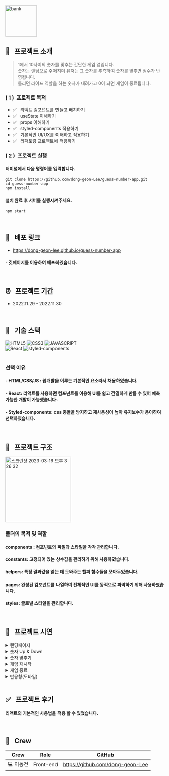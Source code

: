 <img width="100" height="100" alt="bank" src="https://user-images.githubusercontent.com/69576865/207801780-be3f75b6-0bb6-42c1-bcb8-950e32cd1cad.png">


## :mag_right: &nbsp; 프로젝트 소개

> 1에서 10사이의 숫자를 맞추는 간단한 게임 앱입니다.   
> 숫자는 랜덤으로 주어지며 유저는 그 숫자를 추측하여 숫자를 맞추면 점수가 반영됩니다.  
> 틀리면 라이프 역할을 하는 숫자가 내려가고 0이 되면
> 게임이 종료됩니다. 


### ( 1 ) &nbsp;프로젝트 목적 
- :white_check_mark: &nbsp; 리액트 컴포넌트를 만들고 배치하기
- :white_check_mark: &nbsp; useState 이해하기
- :white_check_mark: &nbsp; props 이해하기
- :white_check_mark: &nbsp; styled-components 적용하기
- :white_check_mark: &nbsp; 기본적인 UI/UX를 이해하고 적용하기
- :white_check_mark: &nbsp; 리팩토링 프로젝트에 적용하기 

### ( 2 ) &nbsp;프로젝트 실행
#### 터미널에서 다음 명령어를 입력합니다. 

```
git clone https://github.com/dong-geon-Lee/guess-number-app.git
cd guess-number-app 
npm install
```

#### 설치 완료 후 서버를 실행시켜주세요.

```
npm start
```

<br/>

## :link: &nbsp; 배포 링크 
- https://dong-geon-lee.github.io/guess-number-app
#### - 깃페이지를 이용하여 배포하였습니다.
<br/>  

## :alarm_clock: &nbsp; 프로젝트 기간
 - 2022.11.29 - 2022.11.30
<br/>

## :seedling: &nbsp; 기술 스택
![HTML5](https://img.shields.io/badge/HTML5-E34F26?style=for-the-badge&logo=HTML5&logoColor=fff)
![CSS3](https://img.shields.io/badge/CSS3-1572B6?style=for-the-badge&logo=CSS3&logoColor=fff)
![JAVASCRIPT](https://img.shields.io/badge/JavaScript-343a40?style=for-the-badge&logo=JavaScript&logoColor=F7DF1E)  
![React](https://img.shields.io/badge/React-444444?style=for-the-badge&logo=React)
![styled-components](https://img.shields.io/badge/styled--Components-DB7093?style=for-the-badge&logo=styled-components&logoColor=fff)
<br/>
<br/>
### 선택 이유
#### - HTML/CSS/JS : 웹개발을 이루는 기본적인 요소라서 채용하였습니다.
#### - React: 리액트를 사용하면 컴포넌트를 이용해 UI를 쉽고 간결하게 만들 수 있어 예측 가능한 개발이 가능했습니다.
#### - Styled-components: css 충돌을 방지하고 재사용성이 높아 유지보수가 용이하여 선택하였습니다.  
<br/>

## :notebook_with_decorative_cover: &nbsp; 프로젝트 구조
<img width="208" alt="스크린샷 2023-03-16 오후 3 26 32" src="https://user-images.githubusercontent.com/69576865/225532953-64365ce7-694b-4485-9632-8a623f837158.png">

### 폴더의 목적 및 역할 
#### components : 컴포넌트의 파일과 스타일을 각각 관리합니다.  
#### constants: 고정되어 있는 상수값을 관리하기 위해 사용하였습니다. </br>
#### helpers: 특정 결과값을 얻는 데 도와주는 헬퍼 함수들을 모아두었습니다. </br>
#### pages: 완성된 컴포넌트를 나열하여 전체적인 UI를 동적으로 파악하기 위해 사용하였습니다. </br> 
#### styles: 글로벌 스타일을 관리합니다. </br>
</br>

## :eyes: &nbsp; 프로젝트 시연
<details>
<summary>랜딩페이지</summary>  
<div markdown="1">
</div>
<img width="600" alt=""
 src="https://user-images.githubusercontent.com/69576865/207805522-3b09a6eb-3913-40e6-be1e-c5e0b526b2bc.gif">
</details>

<details>
<summary>숫자 Up & Down</summary>  
<div markdown="1">
</div>
<img width="600" alt=""
 src="https://user-images.githubusercontent.com/69576865/207806123-c7748590-9148-47bc-8805-b9711ee8e9c3.gif">
</details>

<details>
<summary>숫자 맞추기</summary>  
<div markdown="1">
</div>
<img width="600" alt=""
 src="https://user-images.githubusercontent.com/69576865/207806722-d09302bb-2153-423e-821e-b8dbfd59c605.gif">
</details>

<details>
<summary>게임 재시작</summary>  
<div markdown="1">
</div>
<img width="600" alt=""
 src="https://user-images.githubusercontent.com/69576865/207807285-87c3c743-af32-4e68-88bd-ba88f77900f8.gif">
</details>

<details>
<summary>게임 종료</summary>  
<div markdown="1">
</div>
<img width="600" alt=""
 src="https://user-images.githubusercontent.com/69576865/207808425-8f8992bf-6f19-4446-b5f1-1f3d87015743.gif">
</details>

<details>
<summary>반응형(모바일)</summary>  
<div markdown="1">
</div>
<img width="600" alt=""
 src="https://user-images.githubusercontent.com/69576865/208074511-9ad9fa05-85a2-4dcc-ac6c-0f57157b12fd.gif">
</details>
<br/>

## :white_check_mark: &nbsp; 프로젝트 후기

#### 리액트의 기본적인 사용법을 적용 할 수 있었습니다. 


</br>

## :bust_in_silhouette: &nbsp; Crew
Crew | Role | GitHub
----- | ----- | -----
💻 이동건 | Front-end | https://github.com/dong-geon-Lee
<br/>
